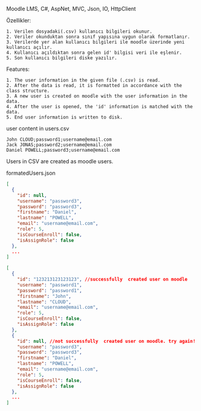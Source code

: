 Moodle LMS, C#, AspNet, MVC, Json, IO, HttpClient

Özellikler:

	1. Verilen dosyadaki(.csv) kullanıcı bilgileri okunur.
	2. Veriler okunduktan sonra sınıf yapısına uygun olarak formatlanır.
	3. Verilerde yer alan kullanıcı bilgileri ile moodle üzerinde yeni kullanıcı açılır.
	4. Kullanıcı açıldıktan sonra gelen id' bilgisi veri ile eşlenir.
	5. Son kullanıcı bilgileri diske yazılır.

Features:

	1. The user information in the given file (.csv) is read.
	2. After the data is read, it is formatted in accordance with the class structure.
	3. A new user is created on moodle with the user information in the data.
	4. After the user is opened, the 'id' information is matched with the data.
	5. End user information is written to disk.

user content in users.csv 
```
John CLOUD;password1;username@email.com
Jack JONAS;password2;username@email.com
Daniel POWELL;password3;username@email.com
```

Users in CSV are created as moodle users.

formatedUsers.json
```JSON 
[
  {
    "id": null,
    "username": "password3",
    "password": "password3",
    "firstname": "Daniel",
    "lastname": "POWELL",
    "email": "username@email.com",
    "role": 5,
    "isCourseEnroll": false,
    "isAssignRole": false
  },
  ...
]
```

```JSON 
[
  {
    "id": "123213123123123", //successfully  created user on moodle 
    "username": "password1",
    "password": "password1",
    "firstname": "John",
    "lastname": "CLOUD",
    "email": "username@email.com",
    "role": 5,
    "isCourseEnroll": false,
    "isAssignRole": false
  },
  {
    "id": null, //not successfully  created user on moodle. try again!
    "username": "password3",
    "password": "password3",
    "firstname": "Daniel",
    "lastname": "POWELL",
    "email": "username@email.com",
    "role": 5,
    "isCourseEnroll": false,
    "isAssignRole": false
  },
  ...
]
```
 
